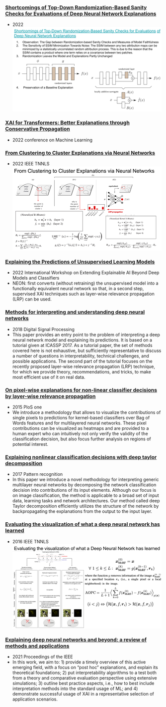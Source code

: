 ### [Shortcomings of Top-Down Randomization-Based Sanity Checks for Evaluations of Deep Neural Network Explanations](https://arxiv.org/pdf/2211.12486.pdf)
- 2022
![Rand](figures/RandomSanityCheeckNotGood.png)


### [XAI for Transformers: Better Explanations through Conservative Propagation](https://arxiv.org/pdf/2202.07304.pdf)
- 2022 conference on Machine Learning

### [From Clustering to Cluster Explanations via Neural Networks](https://arxiv.org/pdf/2202.07304.pdf)
- 2022 IEEE TNNLS
![Rand](figures/NEON.png)

### [Explaining the Predictions of Unsupervised Learning Models](https://link.springer.com/chapter/10.1007/978-3-031-04083-2_7)
- 2022 International Workshop on Extending Explainable AI Beyond Deep Models and Classifiers
- NEON: first converts (without retraining) the unsupervised model into a functionally equivalent neural network so that, in a second step, supervised XAI techniques such as layer-wise relevance propagation (LRP) can be used.

### [Methods for interpreting and understanding deep neural networks](https://www.sciencedirect.com/science/article/pii/S1051200417302385)
- 2018 Digital Signal Processing
- This paper provides an entry point to the problem of interpreting a deep neural network model and explaining its predictions. It is based on a tutorial given at ICASSP 2017. As a tutorial paper, the set of methods covered here is not exhaustive, but sufficiently representative to discuss a number of questions in interpretability, technical challenges, and possible applications. The second part of the tutorial focuses on the recently proposed layer-wise relevance propagation (LRP) technique, for which we provide theory, recommendations, and tricks, to make most efficient use of it on real data.

### [On pixel-wise explanations for non-linear classifier decisions by layer-wise relevance propagation](https://journals.plos.org/plosone/article?id=10.1371/journal.pone.0130140)
- 2015 PloS one
- We introduce a methodology that allows to visualize the contributions of single pixels to predictions for kernel-based classifiers over Bag of Words features and for multilayered neural networks. These pixel contributions can be visualized as heatmaps and are provided to a human expert who can intuitively not only verify the validity of the classification decision, but also focus further analysis on regions of potential interest.

### [Explaining nonlinear classification decisions with deep taylor decomposition](https://www.sciencedirect.com/science/article/pii/S0031320316303582)
- 2017 Pattern recognition
- In this paper we introduce a novel methodology for interpreting generic multilayer neural networks by decomposing the network classification decision into contributions of its input elements. Although our focus is on image classification, the method is applicable to a broad set of input data, learning tasks and network architectures. Our method called deep Taylor decomposition efficiently utilizes the structure of the network by backpropagating the explanations from the output to the input layer.

### [Evaluating the visualization of what a deep neural network has learned](https://arxiv.org/pdf/1509.06321.pdf)
- 2016 IEEE TNNLS
![Rand](figures/AOPC.png)

### [Explaining deep neural networks and beyond: a review of methods and applications](https://ieeexplore.ieee.org/iel7/5/9369414/09369420.pdf)
- 2021 Proceedings of the IEEE
- In this work, we aim to: 1) provide a timely overview of this active emerging field, with a focus on “post hoc” explanations, and explain its theoretical foundations; 2) put interpretability algorithms to a test both from a theory and comparative evaluation perspective using extensive simulations; 3) outline best practice aspects, i.e., how to best include interpretation methods into the standard usage of ML; and 4) demonstrate successful usage of XAI in a representative selection of application scenarios.
